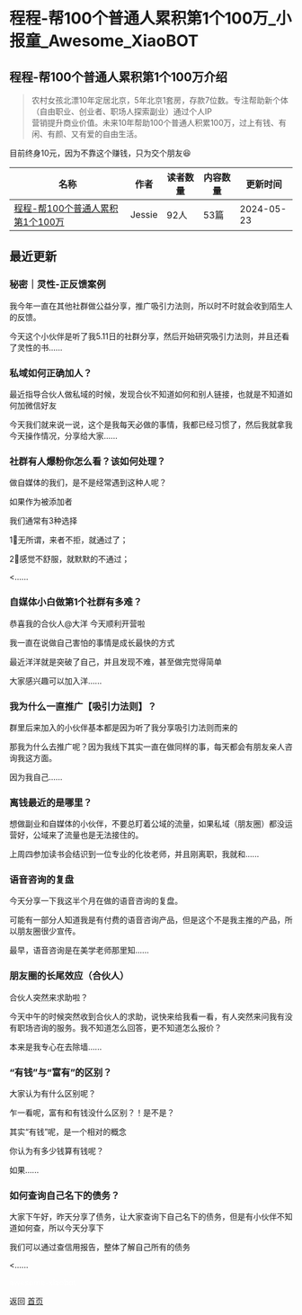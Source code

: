# 程程-帮100个普通人累积第1个100万_小报童_Awesome_XiaoBOT

## 程程-帮100个普通人累积第1个100万介绍
> 农村女孩北漂10年定居北京，5年北京1套房，存款7位数。专注帮助新个体（自由职业、创业者、职场人探索副业）通过个人IP  
营销提升商业价值。未来10年帮助100个普通人积累100万，过上有钱、有闲、有颜、又有爱的自由生活。    
    
目前终身10元，因为不靠这个赚钱，只为交个朋友😆  
  


|名称|作者|读者数量|内容数量|更新时间|
|---|---|---|---|---|
|[程程-帮100个普通人累积第1个100万](https://xiaobot.net/p/Jessie?refer=9c3f1c95-a052-465a-9902-f6d75080262a)|Jessie|92人|53篇|2024-05-23|

## 最近更新
### 秘密｜灵性-正反馈案例

我今年一直在其他社群做公益分享，推广吸引力法则，所以时不时就会收到陌生人的反馈。

今天这个小伙伴是听了我5.11日的社群分享，然后开始研究吸引力法则，并且还看了灵性的书......

### 私域如何正确加人？

最近指导合伙人做私域的时候，发现合伙不知道如何和别人链接，也就是不知道如何加微信好友

今天我们就来说一说，这个是我每天必做的事情，我都已经习惯了，然后我就拿我今天操作情况，分享给大家......

### 社群有人爆粉你怎么看？该如何处理？

做自媒体的我们，是不是经常遇到这种人呢？

如果作为被添加者

我们通常有3种选择

1⃣️无所谓，来者不拒，就通过了；

2⃣️感觉不舒服，就默默的不通过；

<......

### 自媒体小白做第1个社群有多难？

恭喜我的合伙人@大洋 今天顺利开营啦

我一直在说做自己害怕的事情是成长最快的方式

最近洋洋就是突破了自己，并且发现不难，甚至做完觉得简单

大家感兴趣可以加入洋......

### 我为什么一直推广【吸引力法则】？

群里后来加入的小伙伴基本都是因为听了我分享吸引力法则而来的

那我为什么去推广呢？因为我线下其实一直在做同样的事，每天都会有朋友亲人咨询我这方面。

因为我自己......

### 离钱最近的是哪里？

想做副业和自媒体的小伙伴，不要总盯着公域的流量，如果私域（朋友圈）都没运营好，公域来了流量也是无法接住的。

上周四参加读书会结识到一位专业的化妆老师，并且刚离职，我就和......

### 语音咨询的复盘

今天分享一下我这半个月在做的语音咨询的复盘。

可能有一部分人知道我是有付费的语音咨询产品，但是这个不是我主推的产品，所以朋友圈很少宣传。

最早，语音咨询是在美学老师那里知......

### 朋友圈的长尾效应（合伙人）

合伙人突然来求助啦？

今天中午的时候突然收到合伙人的求助，说快来给我看一看，有人突然来问我有没有职场咨询的服务。我不知道怎么回答，更不知道怎么报价？

本来是我专心在去除墙......

### “有钱”与“富有”的区别？

大家认为有什么区别呢？

乍一看呢，富有和有钱没什么区别？！是不是？

其实“有钱”呢，是一个相对的概念

你认为有多少钱算有钱呢？

如果......

### 如何查询自己名下的债务？

大家下午好，昨天分享了债务，让大家查询下自己名下的债务，但是有小伙伴不知道如何查，所以今天分享下

我们可以通过查信用报告，整体了解自己所有的债务

<......


<a href="https://github.com/Reno9527/awesome-xiaobot" style="color: white; text-decoration: none;">awesome-xiaobot</a>

返回 [首页](../README.md)
